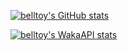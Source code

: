 
[![belltoy's GitHub stats](https://github-readme-stats.vercel.app/api?username=belltoy&bg_color=1A202C&title_color=2F855A&show_icons=true&icon_color=2F855A&card_width=495px&text_color=ffffff&layout=compact)](https://github.com/anuraghazra/github-readme-stats)

<!--
[![Top Langs](https://github-readme-stats.vercel.app/api/top-langs/?username=belltoy)](https://github.com/anuraghazra/github-readme-stats)
-->

[![belltoy's WakaAPI stats](https://github-readme-stats.vercel.app/api/wakatime?username=belltoy&api_domain=wakapi.dev&bg_color=1A202C&title_color=2F855A&icon_color=2F855A&card_width=500px&text_color=ffffff&custom_title=Wakapi%20Week%20Stats&layout=compact)](https://github.com/anuraghazra/github-readme-stats)
